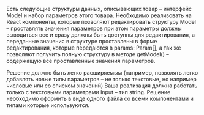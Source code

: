 Есть следующие структуры данных, описывающих товар – интерфейс Model и набор параметров
этого товара. Необходимо реализовать на React компоненты, которые позволяют редактировать
структуру Model – проставлять значения параметров при этом параметры должны выводиться все и
сразу должны быть доступны для редактирования, а переданные значения в структуре проставлены
в форме редактирования, которые передаются в params: Param[], а так же позволяют получить
полную структуру в методе getModel() – содержащую все проставленные значения параметров.

Решение должно быть легко расширяемым (например, позволять легко добавлять новые типы
параметров – не только текстовые, но например числовые или со списком значений) Ваша
реализация должна работать только с текстовыми параметрами Input – тип string.
Решение необходимо оформить в виде одного файла со всеми компонентами и типами которые
используются.